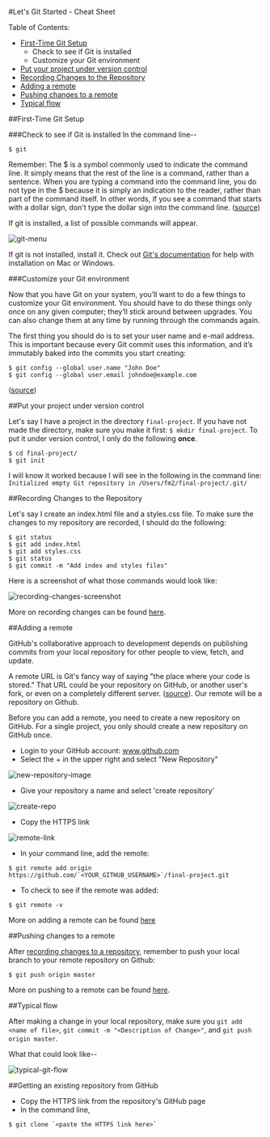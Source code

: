 #Let's Git Started - Cheat Sheet

Table of Contents:

- [First-Time Git Setup](https://github.com/fma2/pcp-intro-web-development/blob/master/resources/git-started-cheat-sheet.md#first-time-git-setup)
	- Check to see if Git is installed
	- Customize your Git environment
- [Put your project under version control](https://github.com/fma2/pcp-intro-web-development/blob/master/resources/git-started-cheat-sheet.md#first-time-git-setup)
- [Recording Changes to the Repository](https://github.com/fma2/pcp-intro-web-development/blob/master/resources/git-started-cheat-sheet.md#recording-changes-to-the-repository)
- [Adding a remote](https://github.com/fma2/pcp-intro-web-development/blob/master/resources/git-started-cheat-sheet.md#adding-a-remote)
- [Pushing changes to a remote](https://github.com/fma2/pcp-intro-web-development/blob/master/resources/git-started-cheat-sheet.md#pushing-changes-to-a-remote)
- [Typical flow](https://github.com/fma2/pcp-intro-web-development/blob/master/resources/git-started-cheat-sheet.md#typical-flow)


##First-Time Git Setup

###Check to see if Git is installed
In the command line--

```
$ git
```

Remember: The $ is a symbol commonly used to indicate the command line. It simply means that the rest of the line is a command, rather than a sentence. When you are typing a command into the command line, you do not type in the $ because it is simply an indication to the reader, rather than part of the command itself. In other words, if you see a command that starts with a dollar sign, don't type the dollar sign into the command line. ([source](http://www.davidbaumgold.com/tutorials/command-line/))

If git is installed, a list of possible commands will appear.

![git-menu](https://raw.githubusercontent.com/fma2/pcp-intro-web-development/master/resources/images/git-menu.png)  

If git is not installed, install it.  Check out [Git's documentation](https://git-scm.com/book/en/v2/Getting-Started-Installing-Git#Installing-on-Mac) for help with installation on Mac or Windows.

###Customize your Git environment

Now that you have Git on your system, you’ll want to do a few things to customize your Git environment. You should have to do these things only once on any given computer; they’ll stick around between upgrades. You can also change them at any time by running through the commands again.

The first thing you should do is to set your user name and e-mail address.  This is important because every Git commit uses this information, and it’s immutably baked into the commits you start creating:

```
$ git config --global user.name "John Doe"
$ git config --global user.email johndoe@example.com
```

([source](https://git-scm.com/book/en/v2/Getting-Started-First-Time-Git-Setup))

##Put your project under version control

Let's say I have a project in the directory `final-project`.  If you have not made the directory, make sure you make it first: `$ mkdir final-project`.  To put it under version control, I only do the following **once**.

```
$ cd final-project/
$ git init
```
I will know it worked because I will see in the following in the command line: `Initialized empty Git repository in /Users/fm2/final-project/.git/`

##Recording Changes to the Repository

Let's say I create an index.html file and a styles.css file.  To make sure the changes to my repository are recorded, I should do the following:

```
$ git status
$ git add index.html
$ git add styles.css
$ git status
$ git commit -m "Add index and styles files"
```

Here is a screenshot of what those commands would look like:

![recording-changes-screenshot](https://raw.githubusercontent.com/fma2/pcp-intro-web-development/master/resources/images/git-recording-changes-flow.png)


More on recording changes can be found [here](https://git-scm.com/book/en/v2/Git-Basics-Recording-Changes-to-the-Repository).

##Adding a remote

GitHub's collaborative approach to development depends on publishing commits from your local repository for other people to view, fetch, and update.

A remote URL is Git's fancy way of saying "the place where your code is stored." That URL could be your repository on GitHub, or another user's fork, or even on a completely different server. ([source](https://help.github.com/articles/about-remote-repositories/)).  Our remote will be a repository on Github.  

Before you can add a remote, you need to create a new repository on GitHub.   For a single project, you only should create a new repository on GitHub once.

- Login to your GitHub account: www.github.com
- Select the + in the upper right and select "New Repository"

![new-repository-image](https://s3.amazonaws.com/external_clips/attachments/59198/original/github-create-new-repository.png?1432284535) 

- Give your repository a name and select 'create repository'

![create-repo](https://raw.githubusercontent.com/fma2/pcp-intro-web-development/master/resources/images/github-create-repo.png)

- Copy the HTTPS link

![remote-link](https://raw.githubusercontent.com/fma2/pcp-intro-web-development/master/resources/images/git-add-remote-link.png)

- In your command line, add the remote:

```
$ git remote add origin https://github.com/`<YOUR_GITHUB_USERNAME>`/final-project.git
```
- To check to see if the remote was added:
```
$ git remote -v
```

More on adding a remote can be found [here](https://help.github.com/articles/adding-a-remote/)


##Pushing changes to a remote

After [recording changes to a repository](https://github.com/fma2/pcp-intro-web-development/blob/master/resources/git-started-cheat-sheet.md#recording-changes-to-the-repository), remember to push your local branch to your remote repository on Github:

```
$ git push origin master
```

More on pushing to a remote can be found [here](https://help.github.com/articles/pushing-to-a-remote/).

##Typical flow

After making a change in your local repository, make sure you `git add <name of file>`, `git commit -m "<Description of Change>"`, and `git push origin master`.

What that could look like--

![typical-git-flow](https://raw.githubusercontent.com/fma2/pcp-intro-web-development/master/resources/images/typical-git-flow.png)

##Getting an existing repository from GitHub

- Copy the HTTPS link from the repository's GitHub page
- In the command line, 

```
$ git clone `<paste the HTTPS link here>`

```
